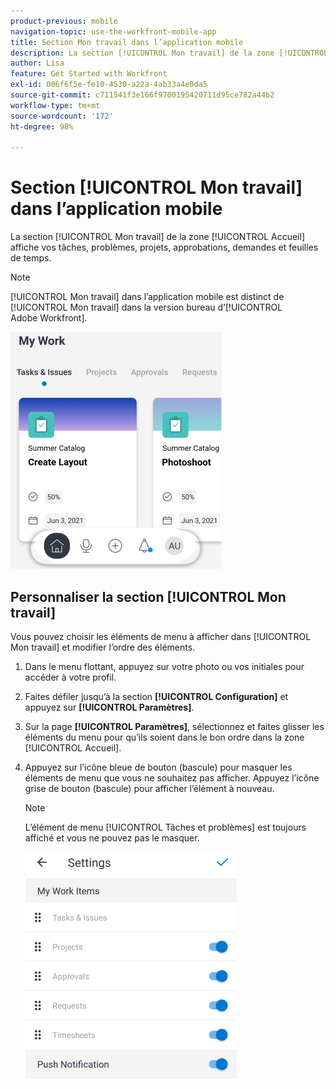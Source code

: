 ```yaml
---
product-previous: mobile
navigation-topic: use-the-workfront-mobile-app
title: Section Mon travail dans l’application mobile
description: La section [!UICONTROL Mon travail] de la zone [!UICONTROL Accueil] affiche vos tâches, problèmes, projets, approbations, demandes et feuilles de temps.
author: Lisa
feature: Get Started with Workfront
exl-id: 006f6f5e-fe10-4530-a22a-4ab33a4e0da5
source-git-commit: c711541f3e166f9700195420711d95ce782a44b2
workflow-type: tm+mt
source-wordcount: '172'
ht-degree: 98%

---
```


# Section [!UICONTROL Mon travail] dans l’application mobile

La section [!UICONTROL Mon travail] de la zone [!UICONTROL Accueil] affiche vos tâches, problèmes, projets, approbations, demandes et feuilles de temps.

>[!NOTE]
>
>[!UICONTROL Mon travail] dans l’application mobile est distinct de [!UICONTROL Mon travail] dans la version bureau d’[!UICONTROL Adobe Workfront].

![Mes tâches](assets/home-myworksection-338x379.png)

## Personnaliser la section [!UICONTROL Mon travail] 

Vous pouvez choisir les éléments de menu à afficher dans [!UICONTROL Mon travail] et modifier l’ordre des éléments.

1. Dans le menu flottant, appuyez sur votre photo ou vos initiales pour accéder à votre profil.
1. Faites défiler jusqu’à la section **[!UICONTROL Configuration]** et appuyez sur **[!UICONTROL Paramètres]**.
1. Sur la page **[!UICONTROL Paramètres]**, sélectionnez et faites glisser les éléments du menu pour qu’ils soient dans le bon ordre dans la zone [!UICONTROL Accueil].
1. Appuyez sur l’icône bleue de bouton (bascule) pour masquer les éléments de menu que vous ne souhaitez pas afficher. Appuyez l’icône grise de bouton (bascule) pour afficher l’élément à nouveau.

   >[!NOTE]
   >
   >L’élément de menu [!UICONTROL Tâches et problèmes] est toujours affiché et vous ne pouvez pas le masquer.

   ![&#x200B; Paramètres mobiles &#x200B;](assets/mobile-settings-338x366.png)
